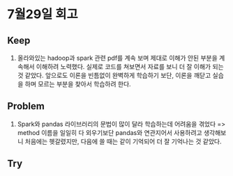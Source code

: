 # 7월29일 회고

## Keep
1. 올라와있는 hadoop과 spark 관련 pdf를 계속 보며 제대로 이해가 안된 부분을 계속해서 이해하려 노력했다. 실제로 코드를 쳐보면서 자료를 보니 더 잘 이해가 되는 것 같았다. 앞으로도 이론을 빈틈없이 완벽하게 학습하기 보단, 이론을 깨닫고 실습을 하며 모르는 부분을 찾아서 학습하려 한다.


## Problem
1. Spark와 pandas 라이브러리의 문법이 많이 달라 학습하는데 어려움을 겪었다 => method 이름을 일일히 다 외우기보단 pandas와 연관지어서 사용하려고 생각해보니 처음에는 헷갈렸지만, 다음에 쓸 때는 같이 기억되어 더 잘 기억나는 것 같았다. 


## Try

